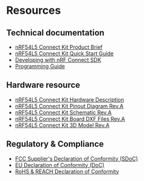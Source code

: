 # Resources

## Technical documentation

- [nRF54L5 Connect Kit Product Brief](./introduction.md)
- [nRF54L5 Connect Kit Quick Start Guide](./getting-started.md)
- [Developing with nRF Connect SDK](./guides/ncs/index.md)
- [Programming Guide](./guides/programming/index.md)

## Hardware resource

- [nRF54L5 Connect Kit Hardware Description](./hardware.md)
- [nRF54L5 Connect Kit Pinout Diagram Rev.A][Pinout PDF]
- [nRF54L5 Connect Kit Schematic Rev.A][Schematic PDF]
- [nRF54L5 Connect Kit Board DXF Files Rev.A][Board DXF Files]
- [nRF54L5 Connect Kit 3D Model Rev.A][3D MODEL]

## Regulatory & Compliance

- [FCC Supplier's Declaration of Conformity (SDoC)][FCC-SDOC]
- [EU Declaration of Conformity (DoC)][EU-DOC]
- [RoHS & REACH Declaration of Conformity][ROHS_REACH-DOC]


[Pinout PDF]: ./assets/attachments/nrf54ll15-connect-kit-pinout-diagram_reva.pdf
[Board DXF Files]: ./assets/attachments/nrf54l15-connect-kit-board-dxf_reva.zip
[Schematic PDF]: ./assets/attachments/nrf54l15-connect-kit-schematic_reva.pdf
[3D MODEL]: ./assets/attachments/nrf54l15-connect-kit-3d-model_reva.step
[FCC-SDOC]:./assets/attachments/FCC-SDOC.pdf
[EU-DOC]: ./assets/attachments/EU-DOC.pdf
[ROHS_REACH-DOC]: ./assets/attachments/ROHS_REACH-DOC.pdf
